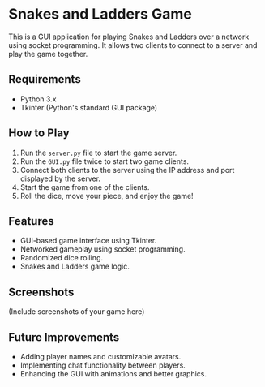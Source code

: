 # Snakes and Ladders Game

This is a GUI application for playing Snakes and Ladders over a network using socket programming. It allows two clients to connect to a server and play the game together.

## Requirements
- Python 3.x
- Tkinter (Python's standard GUI package)

## How to Play
1. Run the `server.py` file to start the game server.
2. Run the `GUI.py` file twice to start two game clients.
3. Connect both clients to the server using the IP address and port displayed by the server.
4. Start the game from one of the clients.
5. Roll the dice, move your piece, and enjoy the game!

## Features
- GUI-based game interface using Tkinter.
- Networked gameplay using socket programming.
- Randomized dice rolling.
- Snakes and Ladders game logic.

## Screenshots
(Include screenshots of your game here)

## Future Improvements
- Adding player names and customizable avatars.
- Implementing chat functionality between players.
- Enhancing the GUI with animations and better graphics.

